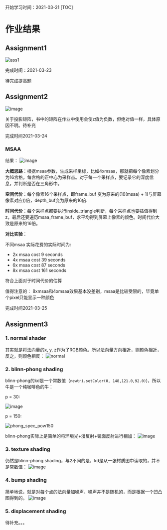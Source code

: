 开始学习时间：2021-03-21
[TOC]
# 作业结果
## Assignment1
![ass1](https://user-images.githubusercontent.com/17798738/112030975-c9eb2f00-8b75-11eb-9578-832e5037da03.gif)

完成时间：2021-03-23

待完成提高题

## Assignment2
![image](https://user-images.githubusercontent.com/17798738/112307344-ce315c80-8cdb-11eb-84fe-c9bded4d44eb.png)

关于投影矩阵，书中的矩阵在作业中使用会使z值为负数，但绝对值一样，具体原因不明。待补充

完成时间2021-03-24

### MSAA
结果：
![image](https://user-images.githubusercontent.com/17798738/112426330-c1137c80-8d72-11eb-9e72-372e9aec67ef.png)

**大概思路**：根据msaa参数，生成采样坐标，比如4xmsaa，那就把每个像素划分为16宫格，每宫格的正中心为采样点。对于每一个采样点，要记录它的深度信息，并判断是否在三角形中。

**空间代价**：每个像素16个采样点，即frame_buf 变为原来的(16(msaa) + 1(与屏幕像素对应))倍，depth_buf变为原来的16倍.

**时间代价**：每个采样点都要执行inside_triangle判断，每个采样点也要插值得到z，最后还要遍历msaa_frame_buf，求平均得到屏幕上像素的颜色。时间代价大致是原来的16倍。

**对比实验**：

不同msaa 实际花费的实际时间为:

- 2x msaa cost 9 seconds
- 4x msaa cost 39 seconds
- 6x msaa cost 87 seconds
- 8x msaa cost 161 seconds

符合上面对于时间代价的估算

值得注意的：
8xmsaa和4xmsaa效果基本没差别，msaa是比较受限的，毕竟单个pixel只能显示一种颜色

完成时间2021-03-25

## Assignment3
### 1. normal shader
其实就是将法向量的x, y, z作为了RGB颜色。所以法向量方向相近，则颜色相近，反之，则颜色相反：
![normal](https://user-images.githubusercontent.com/17798738/112757459-669d4900-901c-11eb-8ede-77cbfe8181ab.png)

### 2. blinn-phong shading
blinn-phong的kd是一个常数值（`newtri.setColor(0, 148,121.0,92.0)`)，所以牛是一个纯咖啡色的牛：

p = 30:

![image](https://user-images.githubusercontent.com/17798738/112757527-a3694000-901c-11eb-8083-e7c7a734d384.png)

p = 150:

![phong_spec_pow150](https://user-images.githubusercontent.com/17798738/112757650-4621be80-901d-11eb-8c09-2f5ee44f155a.png)

blinn-phong实际上是简单的将环境光+漫反射+镜面反射进行相加：
![image](https://user-images.githubusercontent.com/17798738/112757298-c34c3400-901b-11eb-8745-249ebe979d49.png)
 
### 3. texture shading
仍然是blinn-phong shading，与2不同的是，kd是从一张材质图中读取的，并不是常数值：
![image](https://user-images.githubusercontent.com/17798738/112757311-d9f28b00-901b-11eb-9a7b-dca0ad8d5bcf.png)

### 4. bump shading
简单地说，就是对每个点的法向量加噪声，噪声并不是随机的，而是根据一个凹凸图得到的。
![image](https://user-images.githubusercontent.com/17798738/112757318-e24ac600-901b-11eb-8033-64280062ee9f.png)

### 5. displacement shading
待补充。。。

